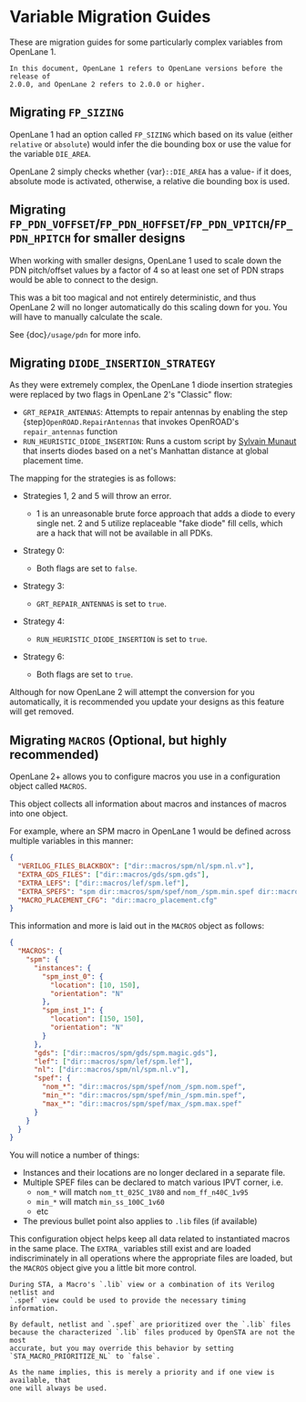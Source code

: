 # Variable Migration Guides

These are migration guides for some particularly complex variables from OpenLane
1\.

```{note}
In this document, OpenLane 1 refers to OpenLane versions before the release of
2.0.0, and OpenLane 2 refers to 2.0.0 or higher.
```

## Migrating `FP_SIZING`

OpenLane 1 had an option called `FP_SIZING` which based on its value (either
`relative` or `absolute`) would infer the die bounding box or use the value
for the variable `DIE_AREA`.

OpenLane 2 simply checks whether {var}`::DIE_AREA` has a value- if it does,
absolute mode is activated, otherwise, a relative die bounding box is used.

## Migrating `FP_PDN_VOFFSET`/`FP_PDN_HOFFSET`/`FP_PDN_VPITCH`/`FP_PDN_HPITCH` for smaller designs

When working with smaller designs, OpenLane 1 used to scale down the PDN
pitch/offset values by a factor of 4 so at least one set of PDN straps would
be able to connect to the design.

This was a bit too magical and not entirely deterministic, and thus OpenLane 2
will no longer automatically do this scaling down for you. You will have to
manually calculate the scale.

See {doc}`/usage/pdn` for more info.

## Migrating `DIODE_INSERTION_STRATEGY`

As they were extremely complex, the OpenLane 1 diode insertion strategies were
replaced by two flags in OpenLane 2's "Classic" flow:

* `GRT_REPAIR_ANTENNAS`: Attempts to repair antennas by enabling the step
  {step}`OpenROAD.RepairAntennas` that invokes OpenROAD's `repair_antennas`
  function
* `RUN_HEURISTIC_DIODE_INSERTION`: Runs a custom script by
  [Sylvain Munaut](https://github.com/smunaut) that inserts diodes based on a
  net's Manhattan distance at global placement time.

The mapping for the strategies is as follows:

* Strategies 1, 2 and 5 will throw an error.

  * 1 is an unreasonable brute force approach that adds a diode to every single
    net. 2 and 5 utilize replaceable "fake diode" fill cells, which are a hack
    that will not be available in all PDKs.

* Strategy 0:

  * Both flags are set to `false`.

* Strategy 3:

  * `GRT_REPAIR_ANTENNAS` is set to `true`.

* Strategy 4:

  * `RUN_HEURISTIC_DIODE_INSERTION` is set to `true`.

* Strategy 6:

  * Both flags are set to `true`.

Although for now OpenLane 2 will attempt the conversion for you automatically,
it is recommended you update your designs as this feature will get removed.

## Migrating `MACROS` (Optional, but highly recommended)

OpenLane 2+ allows you to configure macros you use in a configuration object
called `MACROS`.

This object collects all information about macros and instances of macros into
one object.

For example, where an SPM macro in OpenLane 1 would be defined across multiple
variables in this manner:

```json
{
  "VERILOG_FILES_BLACKBOX": ["dir::macros/spm/nl/spm.nl.v"],
  "EXTRA_GDS_FILES": ["dir::macros/gds/spm.gds"],
  "EXTRA_LEFS": ["dir::macros/lef/spm.lef"],
  "EXTRA_SPEFS": "spm dir::macros/spm/spef/nom_/spm.min.spef dir::macros/spm/spef/nom_/spm.nom.spef dir::macros/spm/spef/nom_/spm.max.spef",
  "MACRO_PLACEMENT_CFG": "dir::macro_placement.cfg"
}
```

This information and more is laid out in the `MACROS` object as follows:

```json
{
  "MACROS": {
    "spm": {
      "instances": {
        "spm_inst_0": {
          "location": [10, 150],
          "orientation": "N"
        },
        "spm_inst_1": {
          "location": [150, 150],
          "orientation": "N"
        }
      },
      "gds": ["dir::macros/spm/gds/spm.magic.gds"],
      "lef": ["dir::macros/spm/lef/spm.lef"],
      "nl": ["dir::macros/spm/nl/spm.nl.v"],
      "spef": {
        "nom_*": "dir::macros/spm/spef/nom_/spm.nom.spef",
        "min_*": "dir::macros/spm/spef/min_/spm.min.spef",
        "max_*": "dir::macros/spm/spef/max_/spm.max.spef"
      }
    }
  }
}
```

You will notice a number of things:

* Instances and their locations are no longer declared in a separate file.
* Multiple SPEF files can be declared to match various IPVT corner, i.e.
  * `nom_*` will match `nom_tt_025C_1V80` and `nom_ff_n40C_1v95`
  * `min_*` will match `min_ss_100C_1v60`
  * etc
* The previous bullet point also applies to `.lib` files (if available)

This configuration object helps keep all data related to instantiated macros in
the same place. The `EXTRA_` variables still exist and are loaded
indiscriminately in all operations where the appropriate files are loaded, but
the `MACROS` object give you a little bit more control.

```{tip}
During STA, a Macro's `.lib` view or a combination of its Verilog netlist and
`.spef` view could be used to provide the necessary timing information.

By default, netlist and `.spef` are prioritized over the `.lib` files
because the characterized `.lib` files produced by OpenSTA are not the most
accurate, but you may override this behavior by setting
`STA_MACRO_PRIORITIZE_NL` to `false`.

As the name implies, this is merely a priority and if one view is available, that
one will always be used.
```

